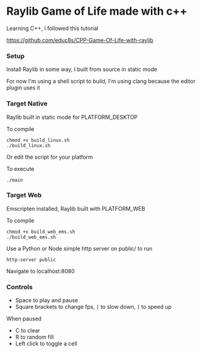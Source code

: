 # Raylib Game of Life made with c++ 

Learning C++, I followed this tutorial

https://github.com/educ8s/CPP-Game-Of-Life-with-raylib

### Setup

Install Raylib in some way, I built from source in static mode 

For now I'm using a shell script to build, I'm using clang because the editor plugin uses it

### Target Native 

Raylib built in static mode for PLATFORM_DESKTOP

To compile 
```
chmod +x build_linux.sh
./build_linux.sh
```

Or edit the script for your platform


To execute 
```
./main 
```

### Target Web 

Emscripten installed, Raylib built with PLATFORM_WEB 

To compile 
```
chmod +x build_web_ems.sh
./build_web_ems.sh
```

Use a Python or Node simple http server on public/ to run

```
http-server public
```

Navigate to localhost:8080 

### Controls 

- Space to play and pause 
- Square brackets to change fps, `[` to slow down, `]` to speed up

When paused 
- C to clear 
- R to random fill
- Left click to toggle a cell 
